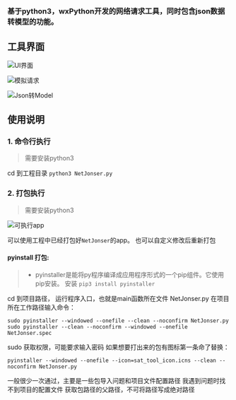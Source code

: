 ### 基于python3，wxPython开发的网络请求工具，同时包含json数据转模型的功能。
## 工具界面
![UI界面](https://upload-images.jianshu.io/upload_images/1956050-056515b9ef18b206.png?imageMogr2/auto-orient/strip%7CimageView2/2/w/1240)

![模拟请求](https://upload-images.jianshu.io/upload_images/1956050-d161a041c02a7fa5.png?imageMogr2/auto-orient/strip%7CimageView2/2/w/1240)

![Json转Model](https://upload-images.jianshu.io/upload_images/1956050-f1027ac98a65c195.png?imageMogr2/auto-orient/strip%7CimageView2/2/w/1240)

## 使用说明
### 1. 命令行执行
>需要安装python3

cd 到工程目录
```python3 NetJonser.py```
### 2. 打包执行
>需要安装python3

![可执行app](https://upload-images.jianshu.io/upload_images/1956050-233ce464e673c32a.png?imageMogr2/auto-orient/strip%7CimageView2/2/w/1240)

可以使用工程中已经打包好`NetJonser`的app。
也可以自定义修改后重新打包
#### pyinstall 打包:
>- pyinstaller是能将py程序编译成应用程序形式的一个pip组件。它使用pip安装。
安装 `pip3 install pyinstaller`

cd 到项目路径，
运行程序入口，也就是main函数所在文件 NetJonser.py
在项目所在工作路径输入命令：

`sudo pyinstaller --windowed --onefile --clean --noconfirm NetJonser.py`
`sudo pyinstaller --clean --noconfirm --windowed --onefile NetJonser.spec`


sudo 获取权限，可能要求输入密码
如果想要打出来的包有图标第一条命了替换：

`pyinstaller --windowed --onefile --icon=sat_tool_icon.icns --clean --noconfirm NetJonser.py`

一般很少一次通过，主要是一些包导入问题和项目文件配置路径
我遇到问题时找不到项目的配置文件
获取包路径的父路径，不可将路径写成绝对路径

